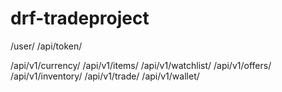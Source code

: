 # drf-tradeproject

/user/
/api/token/

/api/v1/currency/
/api/v1/items/
/api/v1/watchlist/
/api/v1/offers/
/api/v1/inventory/
/api/v1/trade/
/api/v1/wallet/

